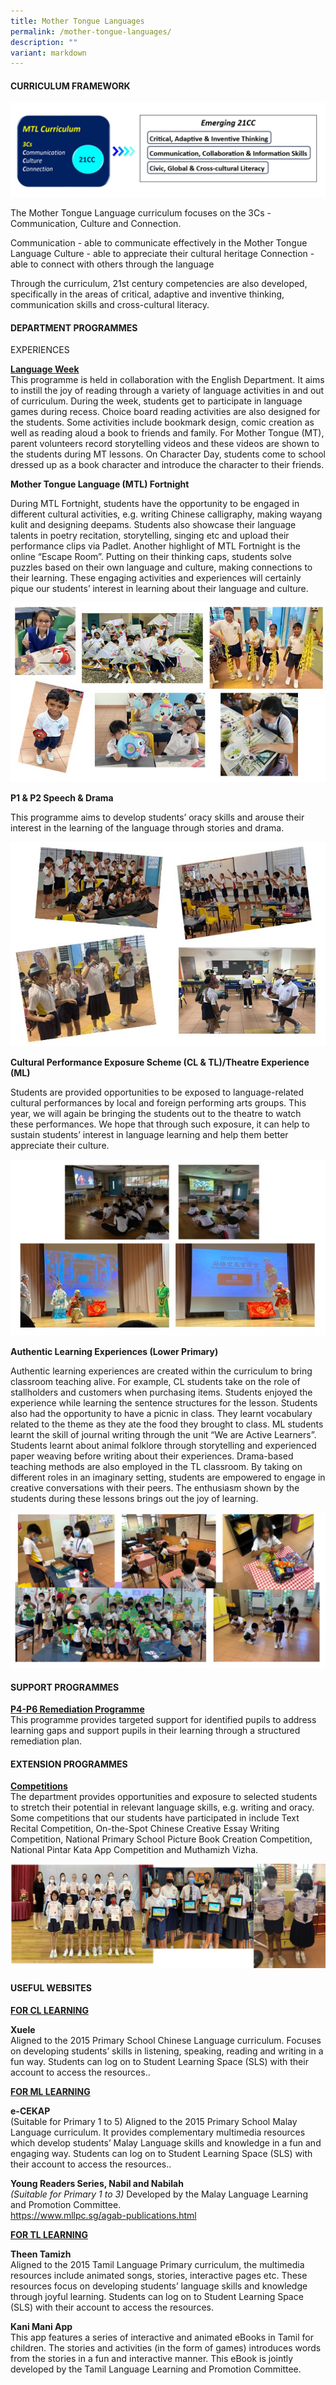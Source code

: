 ```yaml
---
title: Mother Tongue Languages
permalink: /mother-tongue-languages/
description: ""
variant: markdown
---
```

<h4>CURRICULUM FRAMEWORK</h4>
<img src="/images/mt2024.jpg">

<p>The Mother Tongue Language curriculum focuses on the 3Cs - Communication, Culture and Connection.</p>

<p>Communication - able to communicate effectively in the Mother Tongue Language
Culture - able to appreciate their cultural heritage 
Connection - able to connect with others through the language</p>

<p>Through the curriculum, 21st century competencies are also developed, specifically in the areas of critical, adaptive and inventive thinking, communication skills and cross-cultural literacy.   
</p>

<h4>DEPARTMENT PROGRAMMES</h4>
<p>EXPERIENCES</p>
<p><strong><u>Language Week</u><br></strong>
This programme is held in collaboration with the English Department. It aims to instill the joy of reading through a variety of language activities in and out of curriculum. During the week, students get to participate in language games during recess. Choice board reading activities are also designed for the students. Some activities include bookmark design, comic creation as well as reading aloud a book to friends and family. For Mother Tongue (MT), parent volunteers record storytelling videos and these videos are shown to the students during MT lessons. On Character Day, students come to school dressed up as a book character and introduce the character to their friends.</p>

<p><strong>Mother Tongue Language (MTL) Fortnight</strong></p>
<p> During MTL Fortnight, students have the opportunity to be engaged in different cultural activities, e.g. writing Chinese calligraphy, making wayang kulit and designing deepams. Students also showcase their language talents in poetry recitation, storytelling, singing etc and upload their performance clips via Padlet. Another highlight of MTL Fortnight is the online “Escape Room”. Putting on their thinking caps, students solve puzzles based on their own language and culture, making connections to their learning. These engaging activities and experiences will certainly pique our students’ interest in learning about their language and culture.</p>
<img src="/images/mt2024new2.jpg"><br>

<p><strong>P1 &amp; P2 Speech &amp; Drama</strong></p>
<p>This programme aims to develop students’ oracy skills and arouse their interest in the learning of the language through stories and drama. </p>
<img src="/images/mt2024new3.jpg">

<p><strong>Cultural Performance Exposure Scheme (CL &amp; TL)/Theatre Experience (ML)</strong></p>
<p>Students are provided opportunities to be exposed to language-related cultural performances by local and foreign performing arts groups. This year, we will again be bringing the students out to the theatre to watch these performances. We hope that through such exposure, it can help to sustain students’ interest in language learning and help them better appreciate their culture.  </p>
<img src="/images/mt2024new4.jpg">

<p><strong>Authentic Learning Experiences (Lower Primary)</strong></p>
<p>          Authentic learning experiences are created within the curriculum to bring classroom teaching alive. For example, CL students take on the role of stallholders and customers when purchasing items. Students enjoyed the experience while learning the sentence structures for the lesson. Students also had the opportunity to have a picnic in class. They learnt vocabulary related to the theme as they ate the food they brought to class. ML students learnt the skill of journal writing through the unit “We are Active Learners”. Students learnt about animal folklore through storytelling and experienced paper weaving before writing about their experiences. Drama-based teaching methods are also employed in the TL classroom. By taking on different roles in an imaginary setting, students are empowered to engage in creative conversations with their peers. The enthusiasm shown by the students during these lessons brings out the joy of learning.</p>
<img src="/images/mother_tongue_6.jpg">


<h4>SUPPORT PROGRAMMES</h4>
<p><strong><u>P4-P6 Remediation Programme</u></strong><br>This programme provides targeted support for identified pupils to address learning gaps and support pupils in their learning through a structured remediation plan.</p>
<h4>EXTENSION PROGRAMMES</h4>
<p><strong><u>Competitions<br></u></strong>The department provides opportunities and exposure to selected students to stretch their potential in relevant language skills, e.g. writing and oracy. Some competitions that our students have participated in include Text Recital Competition, On-the-Spot Chinese Creative Essay Writing Competition, National Primary School Picture Book Creation Competition, National Pintar Kata App Competition and Muthamizh Vizha.</p>
<img src="/images/mother_tongue_7.jpg">

<h4><strong>USEFUL WEBSITES</strong></h4>
<p><u><strong>FOR CL LEARNING</strong></u></p>
<p><strong>Xuele<br></strong>Aligned to the 2015 Primary School Chinese Language curriculum. Focuses on developing students’ skills in listening, speaking, reading and writing in a fun way. Students can log on to Student Learning Space (SLS) with their account to access the resources..</p>
<p><u><strong>FOR ML LEARNING</strong></u></p>
<p><strong>e-CEKAP<br></strong>(Suitable for Primary 1 to 5) Aligned to the 2015 Primary School Malay Language curriculum. It provides complementary multimedia resources which develop students’ Malay Language skills and knowledge in a fun and engaging way. Students can log on to Student Learning Space (SLS) with their account to access the resources..</p>
<p><strong>Young Readers Series, Nabil and Nabilah<br></strong><em>(Suitable for Primary 1 to 3)&nbsp;</em>Developed by the Malay Language Learning and Promotion Committee.<br><a href="https://www.mllpc.sg/agab-publications.html">https://www.mllpc.sg/agab-publications.html</a></p>
<p><u><strong>FOR TL LEARNING</strong></u></p>
<p><strong>Theen Tamizh<br></strong>Aligned to the 2015 Tamil Language Primary curriculum, the multimedia resources include animated songs, stories, interactive pages etc. These resources focus on developing students’ language skills and knowledge through joyful learning. Students can log on to Student Learning Space (SLS) with their account to access the resources.</p>
<p><strong>Kani Mani App<br></strong>This app features a series of interactive and animated eBooks in Tamil for children. The stories and activities (in the form of games) introduces words from the stories in a fun and interactive manner. This eBook is jointly developed by the Tamil Language Learning and Promotion Committee.</p>